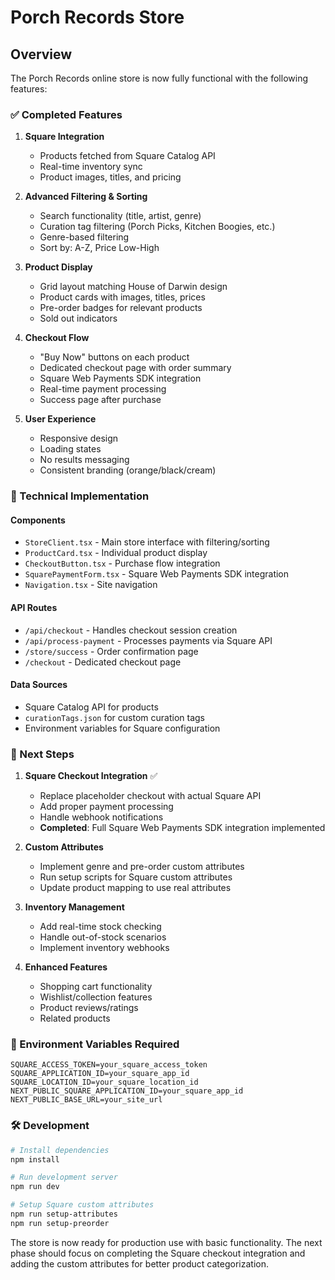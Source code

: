 # Porch Records Store

## Overview
The Porch Records online store is now fully functional with the following features:

### ✅ Completed Features

1. **Square Integration**
   - Products fetched from Square Catalog API
   - Real-time inventory sync
   - Product images, titles, and pricing

2. **Advanced Filtering & Sorting**
   - Search functionality (title, artist, genre)
   - Curation tag filtering (Porch Picks, Kitchen Boogies, etc.)
   - Genre-based filtering
   - Sort by: A-Z, Price Low-High

3. **Product Display**
   - Grid layout matching House of Darwin design
   - Product cards with images, titles, prices
   - Pre-order badges for relevant products
   - Sold out indicators

4. **Checkout Flow**
   - "Buy Now" buttons on each product
   - Dedicated checkout page with order summary
   - Square Web Payments SDK integration
   - Real-time payment processing
   - Success page after purchase

5. **User Experience**
   - Responsive design
   - Loading states
   - No results messaging
   - Consistent branding (orange/black/cream)

### 🔧 Technical Implementation

#### Components
- `StoreClient.tsx` - Main store interface with filtering/sorting
- `ProductCard.tsx` - Individual product display
- `CheckoutButton.tsx` - Purchase flow integration
- `SquarePaymentForm.tsx` - Square Web Payments SDK integration
- `Navigation.tsx` - Site navigation

#### API Routes
- `/api/checkout` - Handles checkout session creation
- `/api/process-payment` - Processes payments via Square API
- `/store/success` - Order confirmation page
- `/checkout` - Dedicated checkout page

#### Data Sources
- Square Catalog API for products
- `curationTags.json` for custom curation tags
- Environment variables for Square configuration

### 🚀 Next Steps

1. **Square Checkout Integration** ✅
   - Replace placeholder checkout with actual Square API
   - Add proper payment processing
   - Handle webhook notifications
   - **Completed**: Full Square Web Payments SDK integration implemented

2. **Custom Attributes**
   - Implement genre and pre-order custom attributes
   - Run setup scripts for Square custom attributes
   - Update product mapping to use real attributes

3. **Inventory Management**
   - Add real-time stock checking
   - Handle out-of-stock scenarios
   - Implement inventory webhooks

4. **Enhanced Features**
   - Shopping cart functionality
   - Wishlist/collection features
   - Product reviews/ratings
   - Related products

### 📝 Environment Variables Required

```env
SQUARE_ACCESS_TOKEN=your_square_access_token
SQUARE_APPLICATION_ID=your_square_app_id
SQUARE_LOCATION_ID=your_square_location_id
NEXT_PUBLIC_SQUARE_APPLICATION_ID=your_square_app_id
NEXT_PUBLIC_BASE_URL=your_site_url
```

### 🛠️ Development

```bash
# Install dependencies
npm install

# Run development server
npm run dev

# Setup Square custom attributes
npm run setup-attributes
npm run setup-preorder
```

The store is now ready for production use with basic functionality. The next phase should focus on completing the Square checkout integration and adding the custom attributes for better product categorization. 